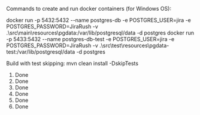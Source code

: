 Commands to create and run docker containers (for Windows OS):

docker run -p 5432:5432 --name postgres-db -e POSTGRES_USER=jira -e POSTGRES_PASSWORD=JiraRush -v .\src\main\resources\pgdata:/var/lib/postgresql/data -d postgres
docker run -p 5433:5432 --name postgres-db-test -e POSTGRES_USER=jira -e POSTGRES_PASSWORD=JiraRush -v .\src\test\resources\pgdata-test:/var/lib/postgresql/data -d postgres

Build with test skipping:
mvn clean install -DskipTests

1. Done
2. Done
3. Done
4. Done
5. Done
6. Done
